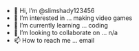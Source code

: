 - 👋 Hi, I’m @slimshady123456
- 👀 I’m interested in ... making video games
- 🌱 I’m currently learning ... coding
- 💞️ I’m looking to collaborate on ... n/a
- 📫 How to reach me ... email

<!---
slimshady123456/slimshady123456 is a ✨ special ✨ repository because its `README.md` (this file) appears on your GitHub profile.
You can click the Preview link to take a look at your changes.
--->

